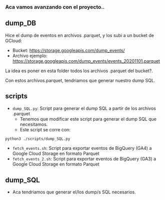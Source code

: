 ### Aca vamos avanzando con el proyecto..

## dump_DB
Hice el dump de eventos en archivos .parquet, y los subi a un bucket de GCloud:
  * Bucket: https://storage.googleapis.com/dump_events/
  * Archivo ejemplo: https://storage.googleapis.com/dump_events/events_20201101.parquet

La idea es poner en esta folder todos los archivos .parquet del bucket?.

Con estos archivos.parquet, tendriamos que generar nuestro dump SQL.

## scripts
  * `dump_SQL.py`: Script para generar el dump SQL a partir de los archivos .parquet
    * Tenemos que modificar este script para generar el dump SQL que necesitamos.
    * Este script se corre con:
```sh
python3 ./scripts/dump_SQL.py
```
  * `fetch_events.sh`: Script para exportar eventos de BigQuery (GA4) a Google Cloud Storage en formato Parquet
  * `fetch_events_2.sh`: Script para exportar eventos de BigQuery (GA3) a Google Cloud Storage en formato Parquet

## dump_SQL
  * Aca tendriamos que generar el/los dump/s SQL necesarios.
